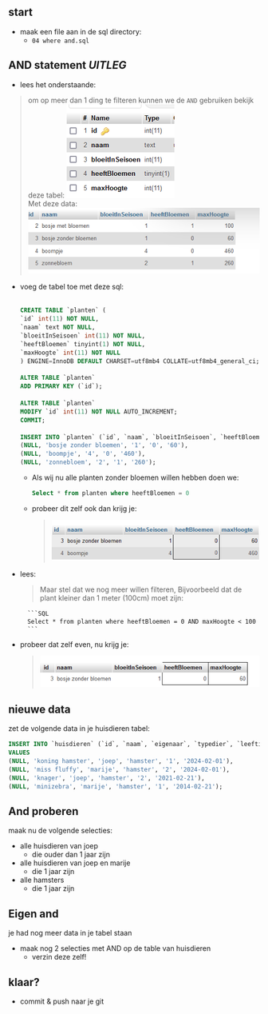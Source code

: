 
## start


- maak een file aan in de sql directory:
    - `04 where and.sql` 



## AND statement *UITLEG*

- lees het onderstaande:


> om op meer dan 1 ding te filteren kunnen we de `AND` gebruiken
bekijk deze tabel:
> ![](img/planten.PNG)  
> Met deze data:  
> ![](img/plantendata.PNG)

- voeg de tabel toe met deze sql:
    ```SQL

    CREATE TABLE `planten` (
    `id` int(11) NOT NULL,
    `naam` text NOT NULL,
    `bloeitInSeisoen` int(11) NOT NULL,
    `heeftBloemen` tinyint(1) NOT NULL,
    `maxHoogte` int(11) NOT NULL
    ) ENGINE=InnoDB DEFAULT CHARSET=utf8mb4 COLLATE=utf8mb4_general_ci;

    ALTER TABLE `planten`
    ADD PRIMARY KEY (`id`);

    ALTER TABLE `planten`
    MODIFY `id` int(11) NOT NULL AUTO_INCREMENT;
    COMMIT;

    INSERT INTO `planten` (`id`, `naam`, `bloeitInSeisoen`, `heeftBloemen`, `maxHoogte`) VALUES (NULL, 'bosje met bloemen', '1', '1', '100'),
  (NULL, 'bosje zonder bloemen', '1', '0', '60'),
  (NULL, 'boompje', '4', '0', '460'),
  (NULL, 'zonnebloem', '2', '1', '260');
 
    ```

    - Als wij nu alle planten zonder bloemen willen hebben doen we:
        ```SQL
        Select * from planten where heeftBloemen = 0
        ```
    - probeer dit zelf ook dan krijg je:
        > ![](img/noand.PNG)

- lees:
    > Maar stel dat we nog meer willen filteren, Bijvoorbeeld dat de plant kleiner dan 1 meter (100cm) moet zijn:

        ```SQL
        Select * from planten where heeftBloemen = 0 AND maxHoogte < 100
        ``` 
- probeer dat zelf even, nu krijg je:
    > ![](img/and.PNG)

## nieuwe data

zet de volgende data in je huisdieren tabel:

```SQL
INSERT INTO `huisdieren` (`id`, `naam`, `eigenaar`, `typedier`, `leeftijd`, `geboortedatum`) 
VALUES 
(NULL, 'koning hamster', 'joep', 'hamster', '1', '2024-02-01'),
(NULL, 'miss fluffy', 'marije', 'hamster', '2', '2024-02-01'),
(NULL, 'knager', 'joep', 'hamster', '2', '2021-02-21'),
(NULL, 'minizebra', 'marije', 'hamster', '1', '2014-02-21');
```


## And proberen

maak nu de volgende selecties:
- alle huisdieren van joep
    - die ouder dan 1 jaar zijn
- alle huisdieren van joep en marije
    - die 1 jaar zijn
- alle hamsters
    - die 1 jaar zijn

## Eigen and

je had nog meer data in je tabel staan
- maak nog 2 selecties met AND op de table van huisdieren
    - verzin deze zelf!

## klaar?

- commit & push naar je git
            
